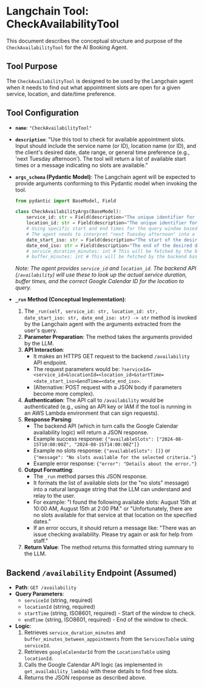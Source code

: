 # Langchain Tool: CheckAvailabilityTool

This document describes the conceptual structure and purpose of the `CheckAvailabilityTool` for the AI Booking Agent.

## Tool Purpose

The `CheckAvailabilityTool` is designed to be used by the Langchain agent when it needs to find out what appointment slots are open for a given service, location, and date/time preference.

## Tool Configuration

*   **`name`**: `"CheckAvailabilityTool"`

*   **`description`**: 
    "Use this tool to check for available appointment slots. Input should include the service name (or ID), location name (or ID), and the client's desired date, date range, or general time preference (e.g., 'next Tuesday afternoon'). The tool will return a list of available start times or a message indicating no slots are available."

*   **`args_schema` (Pydantic Model)**:
    The Langchain agent will be expected to provide arguments conforming to this Pydantic model when invoking the tool.

    ```python
    from pydantic import BaseModel, Field

    class CheckAvailabilityArgs(BaseModel):
        service_id: str = Field(description="The unique identifier for the service requested.")
        location_id: str = Field(description="The unique identifier for the detailing center location.")
        # Using specific start and end times for the query window based on user's preference
        # The agent needs to interpret "next Tuesday afternoon" into a concrete window
        date_start_iso: str = Field(description="The start of the desired date/time window in ISO 8601 format (e.g., '2024-08-15T00:00:00Z').")
        date_end_iso: str = Field(description="The end of the desired date/time window in ISO 8601 format (e.g., '2024-08-15T23:59:59Z').")
        # service_duration_minutes: int # This will be fetched by the backend based on service_id
        # buffer_minutes: int # This will be fetched by the backend based on service_id
    ```
    *Note: The agent provides `service_id` and `location_id`. The backend API (`/availability`) will use these to look up the actual service duration, buffer times, and the correct Google Calendar ID for the location to query.*

*   **`_run` Method (Conceptual Implementation)**:
    1.  The `_run(self, service_id: str, location_id: str, date_start_iso: str, date_end_iso: str) -> str` method is invoked by the Langchain agent with the arguments extracted from the user's query.
    2.  **Parameter Preparation**: The method takes the arguments provided by the LLM.
    3.  **API Interaction**:
        *   It makes an HTTPS GET request to the backend `/availability` API endpoint.
        *   The request parameters would be: `?serviceId=<service_id>&locationId=<location_id>&startTime=<date_start_iso>&endTime=<date_end_iso>`.
        *   (Alternative: POST request with a JSON body if parameters become more complex).
    4.  **Authentication**: The API call to `/availability` would be authenticated (e.g., using an API key or IAM if the tool is running in an AWS Lambda environment that can sign requests).
    5.  **Response Parsing**:
        *   The backend API (which in turn calls the Google Calendar availability logic) will return a JSON response.
        *   Example success response: `{"availableSlots": ["2024-08-15T10:00:00Z", "2024-08-15T14:00:00Z"]}`
        *   Example no slots response: `{"availableSlots": []}` or `{"message": "No slots available for the selected criteria."}`
        *   Example error response: `{"error": "Details about the error."}`
    6.  **Output Formatting**:
        *   The `_run` method parses this JSON response.
        *   It formats the list of available slots (or the "no slots" message) into a natural language string that the LLM can understand and relay to the user.
        *   For example: "I found the following available slots: August 15th at 10:00 AM, August 15th at 2:00 PM." or "Unfortunately, there are no slots available for that service at that location on the specified dates."
        *   If an error occurs, it should return a message like: "There was an issue checking availability. Please try again or ask for help from staff."
    7.  **Return Value**: The method returns this formatted string summary to the LLM.

## Backend `/availability` Endpoint (Assumed)

*   **Path**: `GET /availability`
*   **Query Parameters**:
    *   `serviceId` (string, required)
    *   `locationId` (string, required)
    *   `startTime` (string, ISO8601, required) - Start of the window to check.
    *   `endTime` (string, ISO8601, required) - End of the window to check.
*   **Logic**:
    1.  Retrieves `service_duration_minutes` and `buffer_minutes_between_appointments` from the `ServicesTable` using `serviceId`.
    2.  Retrieves `googleCalendarId` from the `LocationsTable` using `locationId`.
    3.  Calls the Google Calendar API logic (as implemented in `get_availability_lambda`) with these details to find free slots.
    4.  Returns the JSON response as described above.
```
